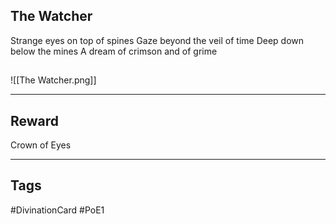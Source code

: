 ## The Watcher
Strange eyes on top of spines 
Gaze beyond the veil of time 
Deep down below the mines 
A dream of crimson and of grime
## 
![[The Watcher.png]]

---
## Reward
Crown of Eyes

---
## Tags
#DivinationCard
#PoE1